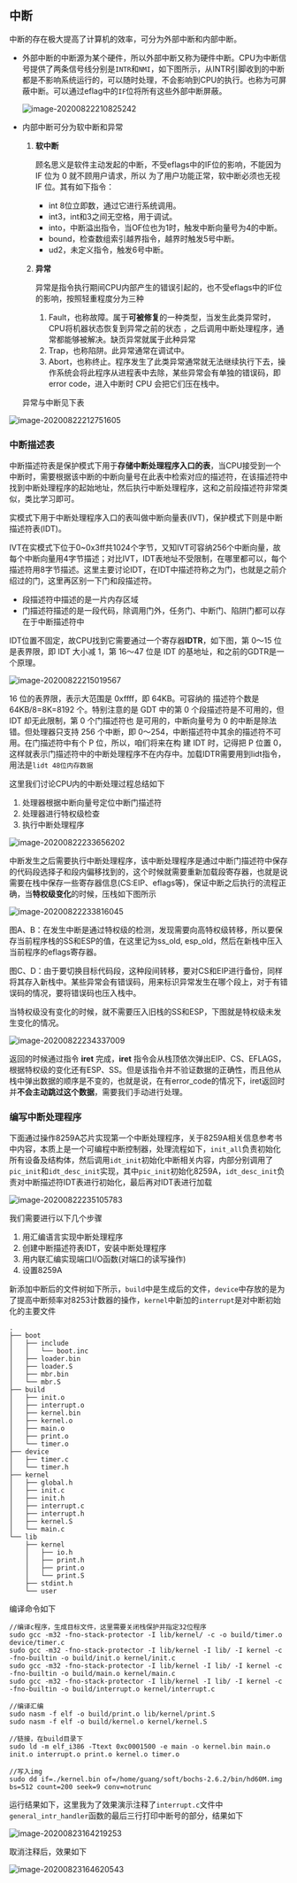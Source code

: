 ## 中断

中断的存在极大提高了计算机的效率，可分为外部中断和内部中断。

- 外部中断的中断源为某个硬件，所以外部中断又称为硬件中断。CPU为中断信号提供了两条信号线分别是`INTR`和`NMI`，如下图所示，从INTR引脚收到的中断都是不影响系统运行的，可以随时处理，不会影响到CPU的执行。也称为可屏蔽中断。可以通过eflag中的`IF`位将所有这些外部中断屏蔽。

  ![image-20200822210825242](C:\Users\qin\AppData\Roaming\Typora\typora-user-images\image-20200822210825242.png)

- 内部中断可分为软中断和异常

  1. **软中断**

     顾名思义是软件主动发起的中断，不受eflags中的IF位的影响，不能因为 IF 位为 0 就不顾用户请求，所以 为了用户功能正常，软中断必须也无视 IF 位。其有如下指令：

     - int 8位立即数，通过它进行系统调用。
     - int3，int和3之间无空格，用于调试。
     - into，中断溢出指令，当OF位也为1时，触发中断向量号为4的中断。
     - bound，检查数组索引越界指令，越界时触发5号中断。
     - ud2，未定义指令，触发6号中断。

  2. **异常**

     异常是指令执行期间CPU内部产生的错误引起的，也不受eflags中的IF位的影响，按照轻重程度分为三种

     1. Fault，也称故障。属于**可被修复**的一种类型，当发生此类异常时，CPU将机器状态恢复到异常之前的状态 ，之后调用中断处理程序，通常都能够被解决。缺页异常就属于此种异常
     2. Trap，也称陷阱。此异常通常在调试中。
     3. Abort，也称终止。程序发生了此类异常通常就无法继续执行下去，操作系统会将此程序从进程表中去除，某些异常会有单独的错误码，即 error code，进入中断时 CPU 会把它们压在栈中。

  异常与中断见下表

![image-20200822212751605](C:\Users\qin\AppData\Roaming\Typora\typora-user-images\image-20200822212751605.png)

### 中断描述表

中断描述符表是保护模式下用于**存储中断处理程序入口的表**，当CPU接受到一个中断时，需要根据该中断的中断向量号在此表中检索对应的描述符，在该描述符中找到中断处理程序的起始地址，然后执行中断处理程序，这和之前段描述符非常类似，类比学习即可。

实模式下用于中断处理程序入口的表叫做中断向量表(IVT)，保护模式下则是中断描述符表(IDT)。

IVT在实模式下位于0~0x3ff共1024个字节，又知IVT可容纳256个中断向量，故每个中断向量用4字节描述；对比IVT，IDT表地址不受限制，在哪里都可以，每个描述符用8字节描述。这里主要讨论IDT，在IDT中描述符称之为门，也就是之前介绍过的门，这里再区别一下门和段描述符。

- 段描述符中描述的是一片内存区域
- 门描述符描述的是一段代码，除调用门外，任务门、中断门、陷阱门都可以存在于中断描述符中

IDT位置不固定，故CPU找到它需要通过一个寄存器**IDTR**，如下图，第 0～15 位是表界限，即 IDT 大小减 1，第 16～47 位是 IDT 的基地址，和之前的GDTR是一个原理。

![image-20200822215019567](C:\Users\qin\AppData\Roaming\Typora\typora-user-images\image-20200822215019567.png)

16 位的表界限，表示大范围是 0xffff，即 64KB。可容纳的 描述符个数是 64KB/8=8K=8192 个。特别注意的是 GDT 中的第 0 个段描述符是不可用的，但 IDT 却无此限制，第 0 个门描述符也 是可用的，中断向量号为 0 的中断是除法错。但处理器只支持 256 个中断，即 0～254，中断描述符中其余的描述符不可用。在门描述符中有个 P 位，所以，咱们将来在构 建 IDT 时，记得把 P 位置 0，这样就表示门描述符中的中断处理程序不在内存中。加载IDTR需要用到lidt指令，用法是`lidt 48位内存数据`

这里我们讨论CPU内的中断处理过程总结如下

1. 处理器根据中断向量号定位中断门描述符
2. 处理器进行特权级检查
3. 执行中断处理程序

![image-20200822233656202](C:\Users\qin\AppData\Roaming\Typora\typora-user-images\image-20200822233656202.png)

中断发生之后需要执行中断处理程序，该中断处理程序是通过中断门描述符中保存的代码段选择子和段内偏移找到的，这个时候就需要重新加载段寄存器，也就是说需要在栈中保存一些寄存器信息(CS:EIP、eflags等)，保证中断之后执行的流程正确，当**特权级变化**的时候，压栈如下图所示

![image-20200822233816045](C:\Users\qin\AppData\Roaming\Typora\typora-user-images\image-20200822233816045.png)

图A、B：在发生中断是通过特权级的检测，发现需要向高特权级转移，所以要保存当前程序栈的SS和ESP的值，在这里记为ss_old, esp_old，然后在新栈中压入当前程序的eflags寄存器。

图C、D：由于要切换目标代码段，这种段间转移，要对CS和EIP进行备份，同样将其存入新栈中。某些异常会有错误码，用来标识异常发生在哪个段上，对于有错误码的情况，要将错误码也压入栈中。

当特权级没有变化的时候，就不需要压入旧栈的SS和ESP，下图就是特权级未发生变化的情况。

![image-20200822234337009](C:\Users\qin\AppData\Roaming\Typora\typora-user-images\image-20200822234337009.png)

返回的时候通过指令 **iret** 完成，**iret** 指令会从栈顶依次弹出EIP、CS、EFLAGS，根据特权级的变化还有ESP、SS。但是该指令并不验证数据的正确性，而且他从栈中弹出数据的顺序是不变的，也就是说，在有error_code的情况下，iret返回时并**不会主动跳过这个数据**，需要我们手动进行处理。

### 编写中断处理程序

下面通过操作8259A芯片实现第一个中断处理程序，关于8259A相关信息参考书中内容，本质上是一个可编程中断控制器，处理流程如下，`init_all`负责初始化所有设备及结构体，然后调用`idt_init`初始化中断相关内容，内部分别调用了`pic_init`和`idt_desc_init`实现，其中`pic_init`初始化8259A，`idt_desc_init`负责对中断描述符IDT表进行初始化，最后再对IDT表进行加载

![image-20200822235105783](C:\Users\qin\AppData\Roaming\Typora\typora-user-images\image-20200822235105783.png)

我们需要进行以下几个步骤

1. 用汇编语言实现中断处理程序
2. 创建中断描述符表IDT，安装中断处理程序
3. 用内联汇编实现端口I/O函数(对端口的读写操作)
4. 设置8259A

新添加中断后的文件树如下所示，`build`中是生成后的文件，`device`中存放的是为了提高中断频率对8253计数器的操作，`kernel`中新加的`interrupt`是对中断初始化的主要文件

```
.
├── boot
│   ├── include
│   │   └── boot.inc
│   ├── loader.bin
│   ├── loader.S
│   ├── mbr.bin
│   └── mbr.S
├── build
│   ├── init.o
│   ├── interrupt.o
│   ├── kernel.bin
│   ├── kernel.o
│   ├── main.o
│   ├── print.o
│   └── timer.o
├── device
│   ├── timer.c
│   └── timer.h
├── kernel
│   ├── global.h
│   ├── init.c
│   ├── init.h
│   ├── interrupt.c
│   ├── interrupt.h
│   ├── kernel.S
│   └── main.c
└── lib
    ├── kernel
    │   ├── io.h
    │   ├── print.h
    │   ├── print.o
    │   └── print.S
    ├── stdint.h
    └── user
```

编译命令如下

```
//编译c程序，生成目标文件，这里需要关闭栈保护并指定32位程序
sudo gcc -m32 -fno-stack-protector -I lib/kernel/ -c -o build/timer.o device/timer.c
sudo gcc -m32 -fno-stack-protector -I lib/kernel -I lib/ -I kernel -c -fno-builtin -o build/init.o kernel/init.c 
sudo gcc -m32 -fno-stack-protector -I lib/kernel -I lib/ -I kernel -c -fno-builtin -o build/main.o kernel/main.c
sudo gcc -m32 -fno-stack-protector -I lib/kernel -I lib/ -I kernel -c -fno-builtin -o build/interrupt.o kernel/interrupt.c

//编译汇编
sudo nasm -f elf -o build/print.o lib/kernel/print.S
sudo nasm -f elf -o build/kernel.o kernel/kernel.S

//链接，在build目录下
sudo ld -m elf_i386 -Ttext 0xc0001500 -e main -o kernel.bin main.o init.o interrupt.o print.o kernel.o timer.o

//写入img
sudo dd if=./kernel.bin of=/home/guang/soft/bochs-2.6.2/bin/hd60M.img bs=512 count=200 seek=9 conv=notrunc
```

运行结果如下，这里我为了效果演示注释了`interrupt.c`文件中`general_intr_handler`函数的最后三行打印中断号的部分，结果如下

![image-20200823164219253](C:\Users\qin\AppData\Roaming\Typora\typora-user-images\image-20200823164219253.png)

取消注释后，效果如下

![image-20200823164620543](C:\Users\qin\AppData\Roaming\Typora\typora-user-images\image-20200823164620543.png)